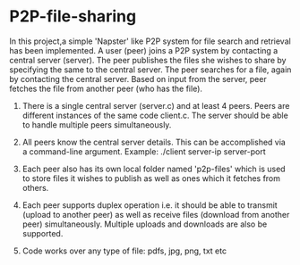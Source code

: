 # P2P-file-sharing

In this project,a simple 'Napster' like P2P system for file search and retrieval has been implemented. A user (peer) joins a
P2P system by contacting a central server (server). The peer publishes the files she wishes to share by
specifying the same to the central server. The peer searches for a file, again by contacting the central
server. Based on input from the server, peer fetches the file from another peer (who has the file).

1. There is a single central server (server.c) and at least 4 peers. Peers are different instances of
the same code client.c. The server should be able to handle multiple peers simultaneously.

2. All peers know the central server details. This can be accomplished via a command-line
argument. Example: ./client server-ip server-port

4. Each peer also has its own local folder named 'p2p-files' which is used to store files it wishes
to publish as well as ones which it fetches from others.

5. Each peer supports duplex operation i.e. it should be able to transmit (upload to another
peer) as well as receive files (download from another peer) simultaneously. Multiple uploads
and downloads are also be supported.

6. Code works over any type of file: pdfs, jpg, png, txt etc
